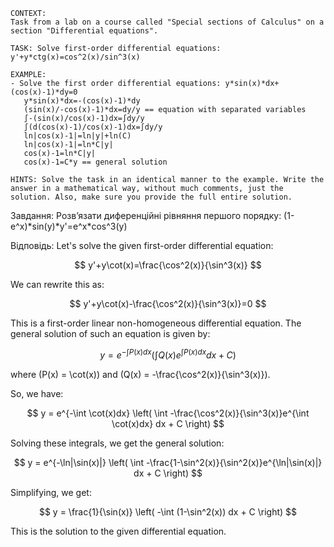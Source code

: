 ```
CONTEXT:
Task from a lab on a course called "Special sections of Calculus" on a section "Differential equations".

TASK: Solve first-order differential equations:
y'+y*ctg(x)=cos^2(x)/sin^3(x)

EXAMPLE:
- Solve the first order differential equations: y*sin(x)*dx+(cos(x)-1)*dy=0
   y*sin(x)*dx=-(cos(x)-1)*dy
   (sin(x)/-cos(x)-1)*dx=dy/y == equation with separated variables
   ∫-(sin(x)/cos(x)-1)dx=∫dy/y
   ∫(d(cos(x)-1)/cos(x)-1)dx=∫dy/y
   ln|cos(x)-1|=ln|y|+ln(C)
   ln|cos(x)-1|=ln*C|y|
   cos(x)-1=ln*C|y|
   cos(x)-1=C*y == general solution

HINTS: Solve the task in an identical manner to the example. Write the answer in a mathematical way, without much comments, just the solution. Also, make sure you provide the full entire solution.
```

Завдання:
Розв’язати диференційні рівняння першого порядку: (1-e^x)*sin(y)*y'=e^x\*cos^3(y)

Відповідь:
Let's solve the given first-order differential equation:

$$ y'+y\cot(x)=\frac{\cos^2(x)}{\sin^3(x)} $$

We can rewrite this as:

$$ y'+y\cot(x)-\frac{\cos^2(x)}{\sin^3(x)}=0 $$

This is a first-order linear non-homogeneous differential equation. The general solution of such an equation is given by:

$$ y = e^{-\int P(x)dx} \left( \int Q(x)e^{\int P(x)dx} dx + C \right) $$

where \(P(x) = \cot(x)\) and \(Q(x) = -\frac{\cos^2(x)}{\sin^3(x)}\).

So, we have:

$$ y = e^{-\int \cot(x)dx} \left( \int -\frac{\cos^2(x)}{\sin^3(x)}e^{\int \cot(x)dx} dx + C \right) $$

Solving these integrals, we get the general solution:

$$ y = e^{-\ln|\sin(x)|} \left( \int -\frac{1-\sin^2(x)}{\sin^2(x)}e^{\ln|\sin(x)|} dx + C \right) $$

Simplifying, we get:

$$ y = \frac{1}{\sin(x)} \left( -\int (1-\sin^2(x)) dx + C \right) $$

This is the solution to the given differential equation.
